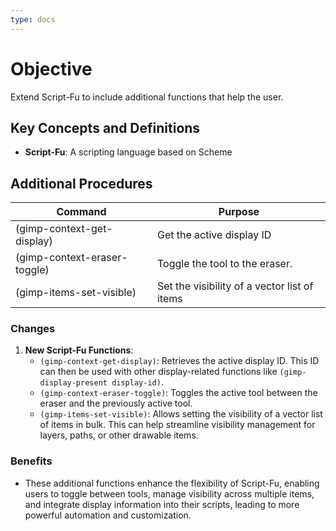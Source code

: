 ```yaml
---
type: docs
---
```


# Objective

Extend Script-Fu to include additional functions that help the user.

## Key Concepts and Definitions

- **Script-Fu**: A scripting language based on Scheme

## Additional Procedures

| **Command** | **Purpose** |
| --- | --- |
| (gimp-context-get-display) | Get the active display ID |
| (gimp-context-eraser-toggle) | Toggle the tool to the eraser. |
| (gimp-items-set-visible) | Set the visibility of a vector list of items |

### Changes

1. **New Script-Fu Functions**:
   - `(gimp-context-get-display)`: Retrieves the active display ID. This ID can then be used with other display-related functions like `(gimp-display-present display-id)`.
   - `(gimp-context-eraser-toggle)`: Toggles the active tool between the eraser and the previously active tool.
   - `(gimp-items-set-visible)`: Allows setting the visibility of a vector list of items in bulk. This can help streamline visibility management for layers, paths, or other drawable items.

### **Benefits**

- These additional functions enhance the flexibility of Script-Fu, enabling users to toggle between tools, manage visibility across multiple items, and integrate display information into their scripts, leading to more powerful automation and customization.
